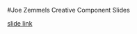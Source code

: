 #Joe Zemmels Creative Component Slides

[slide link](ccPresentationSlides/zemmelsCCPresentation.html)